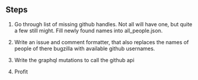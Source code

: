 ## Steps 

1. Go through list of missing github handles. Not all will have one, but
   quite a few still might. Fill newly found names into all_people.json.

2. Write an issue and comment formatter, that also replaces the names of
   people of there bugzilla with available github usernames.

3. Write the graphql mutations to call the github api

4. Profit

